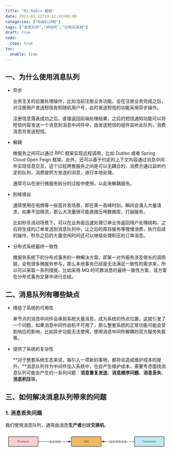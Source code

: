 ```yaml
---
title: "01_Redis 基础"
date: 2022-01-12T19:12:32+08:00
categories: ["RabbitMQ"]
tags: ["消息队列","中间件","分布式系统"]
draft: true
code:
  copy: true
toc:
  enable: true
---
```


## 一、为什么使用消息队列

- 异步

  业务无关的后置处理操作，比如当前注册业务功能，会在注册业务完成之后，对注册用户发送短信告知随机用户号，此时发送短信的功能采用异步操作。

  注册信息落表成功之后，直接返回前端处理结果，之后的短信通知功能可以将短信内容发送一个消息到消息中间件中，由发送短信的组件监听此队列，消费消息并发送短信。

- 解耦

  微服务之间可以通过 RPC 框架实现远程调用，比如 Dubbo 或者 Spring Cloud Open Feign 框架。此外，还可以基于约定的上下文内容通过消息中间件实现信息交互，这个过程两套服务之间是可以无耦合的，消费方通过监听约定的队列，消费提供方发送的消息，进行本地处理。

  通常可以在进行微服务拆分的过程中使用，以此来解耦服务。

- 削峰填谷

  通常使用在电商等一些高并发场景，即在某一高峰时刻，瞬间会涌入大量请求，如果不加限流，那么大流量很可能直接压垮数据库，打崩服务。

  比如秒杀活动场景下，可以在业务层迅速处理订单业务返回用户处理结构，之后将生成的订单发送到消息队列中，让之后的库存服务等慢慢消费，执行后续的操作，秒杀之后的大量空闲时间还可以继续处理积压的订单消息。

- 分布式系统最终一致性

  微服务系统下的分布式事务的一种解决方案，即某一对外服务涉及很长的调用链，会有很多微服务参与，那么本地事务已经是无法满足一致性的需求来，所以可以采取一系列措施，比如采用 MQ 的可靠消息的最终一致性方案，该方案在分布式事务文章中进行总结。

## 二、消息队列有哪些缺点

- 降低了系统的可用性

  单节点的消息中间件会承担系统大量消息，成为系统的热点位置，这就引发了一个问题，如果消息中间件宕机不可用了，那么整套系统的正常功能可能会受到响应的影响，比如异步功能无法使用，使用消息中间件解耦的双方服务失联等。

- 提供了系统的复杂性

  **对于整套系统生态来说，每引入一项新的事物，都将会造成维护成本的提升。**消息队列作为中间件加入系统中，也会产生维护成本，需要考虑围绕消息队列可能会产生的一系列问题：**消息重复发送**、**消息顺序问题**、**消息丢失**、**消息积压**等。

## 三、如何解决消息队列带来的问题

### 1. 消息丢失问题

我们使用消息队列，通常由消息**生产者**创建**交换机**，

![image-20220419232546362](../images/image-20220419232546362.png)



